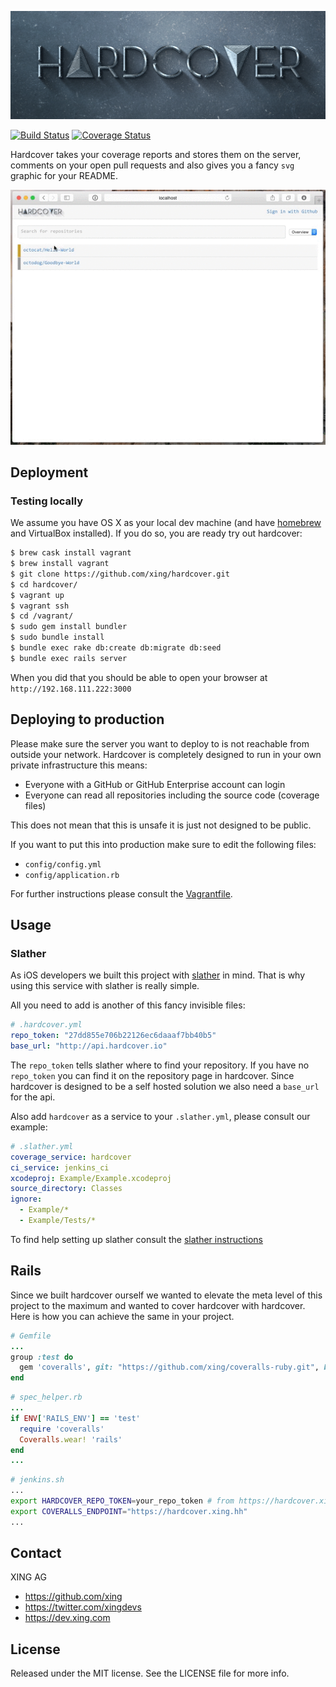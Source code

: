 
[![Hardcover Logo](public/hardcover_logo.png)](https://github.com/xing/hardcover)

[![Build Status](https://travis-ci.org/xing/hardcover.svg?branch=master)](https://travis-ci.org/xing/hardcover)
[![Coverage Status](https://coveralls.io/repos/xing/hardcover/badge.svg?branch=master)](https://coveralls.io/r/xing/hardcover?branch=master)

Hardcover takes your coverage reports and stores them on the server, comments on your open pull requests and also gives you a fancy `svg` graphic for your README.

![](hardcover.gif)

## Deployment
### Testing locally

We assume you have OS X as your local dev machine (and have [homebrew](http://brew.io) and VirtualBox installed).
If you do so, you are ready try out hardcover:

```bash
$ brew cask install vagrant
$ brew install vagrant
$ git clone https://github.com/xing/hardcover.git
$ cd hardcover/
$ vagrant up
$ vagrant ssh
$ cd /vagrant/
$ sudo gem install bundler
$ sudo bundle install
$ bundle exec rake db:create db:migrate db:seed
$ bundle exec rails server
```

When you did that you should be able to open your browser at `http://192.168.111.222:3000`

## Deploying to production

Please make sure the server you want to deploy to is not reachable from outside your network. Hardcover is completely designed to run in your own private infrastructure this means:

* Everyone with a GitHub or GitHub Enterprise account can login
* Everyone can read all repositories including the source code (coverage files)

This does not mean that this is unsafe it is just not designed to be public.

If you want to put this into production make sure to edit the following files:

* `config/config.yml`
* `config/application.rb`

For further instructions please consult the [Vagrantfile](https://github.com/xing/hardcover/blob/master/Vagrantfile).

## Usage

### Slather

As iOS developers we built this project with [slather](https://github.com/venmo/slather) in mind. That is why using this service with slather is really simple.

All you need to add is another of this fancy invisible files:

```yml
# .hardcover.yml
repo_token: "27dd855e706b22126ec6daaaf7bb40b5"
base_url: "http://api.hardcover.io"
```

The `repo_token` tells slather where to find your repository. If you have no `repo_token` you can find it on the repository page in hardcover.
Since hardcover is designed to be a self hosted solution we also need a `base_url` for the api.

Also add `hardcover` as a service to your `.slather.yml`, please consult our example:

```yml
# .slather.yml
coverage_service: hardcover
ci_service: jenkins_ci
xcodeproj: Example/Example.xcodeproj
source_directory: Classes
ignore:
  - Example/*
  - Example/Tests/*
```

To find help setting up slather consult the [slather instructions](https://github.com/venmo/slather#usage)

## Rails

Since we built hardcover ourself we wanted to elevate the meta level of this project to the maximum and wanted to cover hardcover with hardcover. Here is how you can achieve the same in your project.

```ruby
# Gemfile
...
group :test do
  gem 'coveralls', git: "https://github.com/xing/coveralls-ruby.git", branch: "hardcover"
end
```

```ruby
# spec_helper.rb
...
if ENV['RAILS_ENV'] == 'test'
  require 'coveralls'
  Coveralls.wear! 'rails'
end
...
```

```bash
# jenkins.sh
...
export HARDCOVER_REPO_TOKEN=your_repo_token # from https://hardcover.xing.hh/repos/<your_org>/<your_repo/
export COVERALLS_ENDPOINT="https://hardcover.xing.hh"
...
```

## Contact

XING AG

* https://github.com/xing
* https://twitter.com/xingdevs
* https://dev.xing.com

## License

Released under the MIT license. See the LICENSE file for more info.
